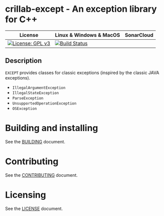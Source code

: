 # crillab-except - An exception library for C++

| License | Linux & Windows & MacOS                                                                                                                                                     | SonarCloud |
| -------- |-----------------------------------------------------------------------------------------------------------------------------------------------------------| ------- |
| [![License: GPL v3](https://img.shields.io/badge/License-GPL%20v3-blue.svg)](http://www.gnu.org/licenses/gpl-3.0)     | [![Build Status](https://github.com/crillab/except/actions/workflows/ci.yml/badge.svg)](https://github.com/crillab/except/actions/workflows/ci.yml) |  

## Description

`EXCEPT` provides classes for classic exceptions (inspired by the classic JAVA exceptions).

- `IllegalArgumentException`
- `IllegalStateException`
- `ParseException`
- `UnsupportedOperationException`
- `OSException`

# Building and installing

See the [BUILDING](BUILDING.md) document.

# Contributing

See the [CONTRIBUTING](CONTRIBUTING.md) document.

# Licensing

See the [LICENSE](LICENSE.md) document.
